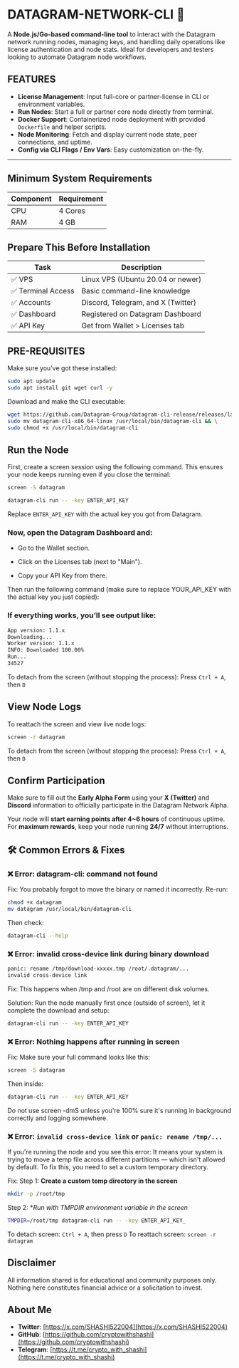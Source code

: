 # DATAGRAM-NETWORK-CLI 🚀

A **Node.js/Go-based command-line tool** to interact with the Datagram network running nodes, managing keys, and handling daily operations like license authentication and node stats. Ideal for developers and testers looking to automate Datagram node workflows.

## FEATURES

- **License Management**: Input full-core or partner-license in CLI or environment variables.
- **Run Nodes**: Start a full or partner core node directly from terminal.
- **Docker Support**: Containerized node deployment with provided `Dockerfile` and helper scripts.
- **Node Monitoring**: Fetch and display current node state, peer connections, and uptime.
- **Config via CLI Flags / Env Vars**: Easy customization on-the-fly.

---

##  Minimum System Requirements

| Component | Requirement |
|-----------|-------------|
| CPU       | 4 Cores     |
| RAM       | 4 GB        |

##  Prepare This Before Installation

| Task | Description |
|------|-------------|
| ✅ VPS | Linux VPS (Ubuntu 20.04 or newer) |
| ✅ Terminal Access | Basic command-line knowledge |
| ✅ Accounts | Discord, Telegram, and X (Twitter) |
| ✅ Dashboard | Registered on Datagram Dashboard |
| ✅ API Key | Get from Wallet > Licenses tab |


## PRE-REQUISITES

Make sure you’ve got these installed:

```bash
sudo apt update
sudo apt install git wget curl -y
```
Download and make the CLI executable:

```bash
wget https://github.com/Datagram-Group/datagram-cli-release/releases/latest/download/datagram-cli-x86_64-linux && \
sudo mv datagram-cli-x86_64-linux /usr/local/bin/datagram-cli && \
sudo chmod +x /usr/local/bin/datagram-cli
```

## Run the Node

First, create a screen session using the following command. This ensures your node keeps running even if you close the terminal:

```bash
screen -S datagram
```

```bash
datagram-cli run -- -key ENTER_API_KEY
```

Replace `ENTER_API_KEY` with the actual key you got from Datagram.

### Now, open the Datagram Dashboard and:

- Go to the Wallet section.

- Click on the Licenses tab (next to "Main").

- Copy your API Key from there.

Then run the following command (make sure to replace YOUR_API_KEY with the actual key you just copied):

### If everything works, you’ll see output like:

```bash
App version: 1.1.x
Downloading...
Worker version: 1.1.x
INFO: Downloaded 100.00%
Run...
34527
```

To detach from the screen (without stopping the process): Press `Ctrl + A`, then `D`

## View Node Logs

To reattach the screen and view live node logs:

```bash
screen -r datagram
```

To detach from the screen (without stopping the process): Press `Ctrl + A`, then `D`


## Confirm Participation

Make sure to fill out the **Early Alpha Form** using your **X (Twitter)** and **Discord** information to officially participate in the Datagram Network Alpha.

Your node will **start earning points after 4~6 hours** of continuous uptime. For **maximum rewards**, keep your node running **24/7** without interruptions.



## 🛠 Common Errors & Fixes

### ❌ Error: datagram-cli: command not found
Fix: You probably forgot to move the binary or named it incorrectly. Re-run:

```bash
chmod +x datagram
mv datagram /usr/local/bin/datagram-cli
```

Then check:

```bash
datagram-cli --help
```

### ❌ Error: invalid cross-device link during binary download

```bash
panic: rename /tmp/download-xxxxx.tmp /root/.datagram/...
invalid cross-device link
```

Fix: This happens when /tmp and /root are on different disk volumes.

Solution: Run the node manually first once (outside of screen), let it complete the download and setup:

```bash
datagram-cli run -- -key ENTER_API_KEY
```

### ❌ Error: Nothing happens after running in screen

Fix: Make sure your full command looks like this:

```BASH
screen -S datagram
```

Then inside:

```BASH
datagram-cli run -- -key ENTER_API_KEY
```

Do not use screen -dmS unless you're 100% sure it's running in background correctly and logging somewhere.

### ❌ Error: `invalid cross-device link` or `panic: rename /tmp/...`

If you're running the node and you see this error: It means your system is trying to move a temp file across different partitions — which isn't allowed by default. To fix this, you need to set a custom temporary directory.

Fix: Step 1: **Create a custom temp directory in the screen**

```bash
mkdir -p /root/tmp
```

Step 2: **Run with TMPDIR environment variable in the screen*

```bash
TMPDIR=/root/tmp datagram-cli run -- -key ENTER_API_KEY_
```

To detach screen: `Ctrl + A`, then press `D`
To reattach screen: `screen -r datagram`




## Disclaimer

All information shared is for educational and community purposes only. Nothing here constitutes financial advice or a solicitation to invest.

## About Me

- **Twitter**: [https://x.com/SHASHI522004](https://x.com/SHASHI522004)
- **GitHub**: [https://github.com/cryptowithshashi](https://github.com/cryptowithshashi)
- **Telegram**: [https://t.me/crypto_with_shashi](https://t.me/crypto_with_shashi)

